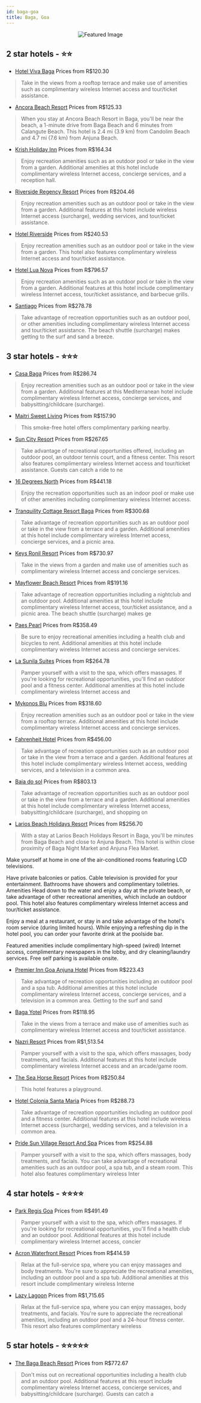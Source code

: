 ```yaml
---
id: baga-goa
title: Baga, Goa
---
```


<center><img src="https://i.travelapi.com/hotels/5000000/4590000/4582000/4581931/589e369c_z.jpg" alt="Featured Image" /></center>


##  2 star hotels - ⭐️⭐️

-    [Hotel Viva Baga](https://us.hurb.com/hotels/baga/hotel-viva-baga-JNP-JP424849?cmp=18055) Prices from R$120.30
   > Take in the views from a rooftop terrace and make use of amenities such as complimentary wireless Internet access and tour/ticket assistance.
-    [Ancora Beach Resort](https://us.hurb.com/hotels/baga/ancora-beach-resort-JNP-JP841874?cmp=18055) Prices from R$125.33
   > When you stay at Ancora Beach Resort in Baga, you'll be near the beach, a 1-minute drive from Baga Beach and 6 minutes from Calangute Beach. This hotel is 2.4 mi (3.9 km) from Candolim Beach and 4.7 mi (7.6 km) from Anjuna Beach.
-    [Krish Holiday Inn](https://us.hurb.com/hotels/baga/krish-holiday-inn-JNP-JP844132?cmp=18055) Prices from R$164.34
   > Enjoy recreation amenities such as an outdoor pool or take in the view from a garden. Additional amenities at this hotel include complimentary wireless Internet access, concierge services, and a reception hall.
-    [Riverside Regency Resort](https://us.hurb.com/hotels/baga/riverside-regency-resort-JNP-JP388076?cmp=18055) Prices from R$204.46
   > Enjoy recreation amenities such as an outdoor pool or take in the view from a garden. Additional features at this hotel include wireless Internet access (surcharge), wedding services, and tour/ticket assistance.
-    [Hotel Riverside](https://us.hurb.com/hotels/baga/hotel-riverside-JNP-JP776843?cmp=18055) Prices from R$240.53
   > Enjoy recreation amenities such as an outdoor pool or take in the view from a garden. This hotel also features complimentary wireless Internet access and tour/ticket assistance.
-    [Hotel Lua Nova](https://us.hurb.com/hotels/baga/hotel-lua-nova-JNP-JP022827?cmp=18055) Prices from R$796.57
   > Enjoy recreation amenities such as an outdoor pool or take in the view from a garden. Additional features at this hotel include complimentary wireless Internet access, tour/ticket assistance, and barbecue grills.
-    [Santiago](https://us.hurb.com/hotels/baga/santiago-JNP-JP059288?cmp=18055) Prices from R$278.78
   > Take advantage of recreation opportunities such as an outdoor pool, or other amenities including complimentary wireless Internet access and tour/ticket assistance. The beach shuttle (surcharge) makes getting to the surf and sand a breeze.

##  3 star hotels - ⭐️⭐️⭐️

-    [Casa Baga](https://us.hurb.com/hotels/baga/casa-baga-JNP-JP307747?cmp=18055) Prices from R$286.74
   > Enjoy recreation amenities such as an outdoor pool or take in the view from a garden. Additional features at this Mediterranean hotel include complimentary wireless Internet access, concierge services, and babysitting/childcare (surcharge).
-    [Maitri Sweet Living](https://us.hurb.com/hotels/baga/maitri-sweet-living-JNP-JP491254?cmp=18055) Prices from R$157.90
   > This smoke-free hotel offers complimentary parking nearby.
-    [Sun City Resort](https://us.hurb.com/hotels/baga/sun-city-resort-JNP-JP060836?cmp=18055) Prices from R$267.65
   > Take advantage of recreational opportunities offered, including an outdoor pool, an outdoor tennis court, and a fitness center. This resort also features complimentary wireless Internet access and tour/ticket assistance. Guests can catch a ride to ne
-    [16 Degrees North](https://us.hurb.com/hotels/baga/16-degrees-north-JNP-JP383334?cmp=18055) Prices from R$441.18
   > Enjoy the recreation opportunities such as an indoor pool or make use of other amenities including complimentary wireless Internet access.
-    [Tranquility Cottage Resort Baga](https://us.hurb.com/hotels/baga/tranquility-cottage-resort-baga-JNP-JP381065?cmp=18055) Prices from R$300.68
   > Take advantage of recreation opportunities such as an outdoor pool or take in the view from a terrace and a garden. Additional amenities at this hotel include complimentary wireless Internet access, concierge services, and a picnic area.
-    [Keys Ronil Resort](https://us.hurb.com/hotels/baga/keys-ronil-resort-JNP-JP043226?cmp=18055) Prices from R$730.97
   > Take in the views from a garden and make use of amenities such as complimentary wireless Internet access and concierge services.
-    [Mayflower Beach Resort](https://us.hurb.com/hotels/baga/mayflower-beach-resort-JNP-JP218933?cmp=18055) Prices from R$191.16
   > Take advantage of recreation opportunities including a nightclub and an outdoor pool. Additional amenities at this hotel include complimentary wireless Internet access, tour/ticket assistance, and a picnic area. The beach shuttle (surcharge) makes ge
-    [Paes Pearl](https://us.hurb.com/hotels/baga/paes-pearl-JNP-JP161409?cmp=18055) Prices from R$358.49
   > Be sure to enjoy recreational amenities including a health club and bicycles to rent. Additional amenities at this hotel include complimentary wireless Internet access and concierge services.
-    [La Sunila Suites](https://us.hurb.com/hotels/baga/la-sunila-suites-JNP-JP804187?cmp=18055) Prices from R$264.78
   > Pamper yourself with a visit to the spa, which offers massages. If you're looking for recreational opportunities, you'll find an outdoor pool and a fitness center. Additional amenities at this hotel include complimentary wireless Internet access and 
-    [Mykonos Blu](https://us.hurb.com/hotels/baga/mykonos-blu-JNP-JP022600?cmp=18055) Prices from R$318.60
   > Enjoy recreation amenities such as an outdoor pool or take in the view from a rooftop terrace. Additional amenities at this hotel include complimentary wireless Internet access and concierge services.
-    [Fahrenheit Hotel](https://us.hurb.com/hotels/baga/fahrenheit-hotel-JNP-JP829544?cmp=18055) Prices from R$456.00
   > Take advantage of recreation opportunities such as an outdoor pool or take in the view from a terrace and a garden. Additional features at this hotel include complimentary wireless Internet access, wedding services, and a television in a common area.
-    [Baia do sol](https://us.hurb.com/hotels/baga/baia-do-sol-JNP-JP079482?cmp=18055) Prices from R$803.13
   > Take advantage of recreation opportunities such as an outdoor pool or take in the view from a terrace and a garden. Additional amenities at this hotel include complimentary wireless Internet access, babysitting/childcare (surcharge), and shopping on 
-    [Larios Beach Holidays Resort](https://us.hurb.com/hotels/baga/larios-beach-holidays-resort-JNP-JP711146?cmp=18055) Prices from R$256.70
   > With a stay at Larios Beach Holidays Resort in Baga, you&apos;ll be minutes from Baga Beach and close to Anjuna Beach.  This hotel is within close proximity of Baga Night Market and Anjuna Flea Market.

Make yourself at home in one of the air-conditioned rooms featuring LCD televisions.

Have private balconies or patios. Cable television is provided for your entertainment. Bathrooms have showers and complimentary toiletries.   Amenities   Head down to the water and enjoy a day at the private beach, or take advantage of other recreational amenities, which include an outdoor pool. This hotel also features complimentary wireless Internet access and tour/ticket assistance.

Enjoy a meal at a restaurant, or stay in and take advantage of the hotel&apos;s room service (during limited hours). While enjoying a refreshing dip in the hotel pool, you can order your favorite drink at the poolside bar.

Featured amenities include complimentary high-speed (wired) Internet access, complimentary newspapers in the lobby, and dry cleaning/laundry services. Free self parking is available onsite.
-    [Premier Inn Goa Anjuna Hotel](https://us.hurb.com/hotels/baga/premier-inn-goa-anjuna-hotel-JNP-JP586992?cmp=18055) Prices from R$223.43
   > Take advantage of recreation opportunities including an outdoor pool and a spa tub. Additional amenities at this hotel include complimentary wireless Internet access, concierge services, and a television in a common area. Getting to the surf and sand
-    [Baga Yotel](https://us.hurb.com/hotels/baga/baga-yotel-JNP-JP523024?cmp=18055) Prices from R$118.95
   > Take in the views from a terrace and make use of amenities such as complimentary wireless Internet access and tour/ticket assistance.
-    [Nazri Resort](https://us.hurb.com/hotels/baga/nazri-resort-JNP-JP022573?cmp=18055) Prices from R$1,513.54
   > Pamper yourself with a visit to the spa, which offers massages, body treatments, and facials. Additional features at this hotel include complimentary wireless Internet access and an arcade/game room.
-    [The Sea Horse Resort](https://us.hurb.com/hotels/baga/the-sea-horse-resort-JNP-JP022631?cmp=18055) Prices from R$250.84
   > This hotel features a playground.
-    [Hotel Colonia Santa Maria](https://us.hurb.com/hotels/baga/hotel-colonia-santa-maria-JNP-JP406201?cmp=18055) Prices from R$288.73
   > Take advantage of recreation opportunities including an outdoor pool and a fitness center. Additional features at this hotel include wireless Internet access (surcharge), wedding services, and a television in a common area.
-    [Pride Sun Village Resort And Spa](https://us.hurb.com/hotels/baga/pride-sun-village-resort-and-spa-JNP-JP064407?cmp=18055) Prices from R$254.88
   > Pamper yourself with a visit to the spa, which offers massages, body treatments, and facials. You can take advantage of recreational amenities such as an outdoor pool, a spa tub, and a steam room. This hotel also features complimentary wireless Inter

##  4 star hotels - ⭐️⭐️⭐️⭐️

-    [Park Regis Goa](https://us.hurb.com/hotels/baga/park-regis-goa-JNP-JP02133L?cmp=18055) Prices from R$491.49
   > Pamper yourself with a visit to the spa, which offers massages. If you're looking for recreational opportunities, you'll find a health club and an outdoor pool. Additional features at this hotel include complimentary wireless Internet access, concier
-    [Acron Waterfront Resort](https://us.hurb.com/hotels/baga/acron-waterfront-resort-JNP-JP915238?cmp=18055) Prices from R$414.59
   > Relax at the full-service spa, where you can enjoy massages and body treatments. You're sure to appreciate the recreational amenities, including an outdoor pool and a spa tub. Additional amenities at this resort include complimentary wireless Interne
-    [Lazy Lagoon](https://us.hurb.com/hotels/baga/lazy-lagoon-JNP-JP092807?cmp=18055) Prices from R$1,715.65
   > Relax at the full-service spa, where you can enjoy massages, body treatments, and facials. You're sure to appreciate the recreational amenities, including an outdoor pool and a 24-hour fitness center. This resort also features complimentary wireless 

##  5 star hotels - ⭐️⭐️⭐️⭐️⭐️

-    [The Baga Beach Resort](https://us.hurb.com/hotels/baga/the-baga-beach-resort-JNP-JP039788?cmp=18055) Prices from R$772.67
   > Don't miss out on recreational opportunities including a health club and an outdoor pool. Additional features at this resort include complimentary wireless Internet access, concierge services, and babysitting/childcare (surcharge). Guests can catch a
